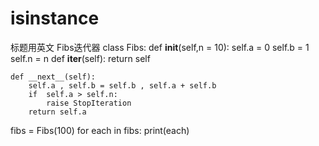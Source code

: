 # isinstance
标题用英文
Fibs迭代器
class Fibs:
    def __init__(self,n = 10):
        self.a = 0
        self.b = 1
        self.n = n
    def __iter__(self):
        return self

    def __next__(self):
        self.a , self.b = self.b , self.a + self.b
        if  self.a > self.n:
            raise StopIteration
        return self.a

fibs = Fibs(100)
for each in fibs:
    print(each)
